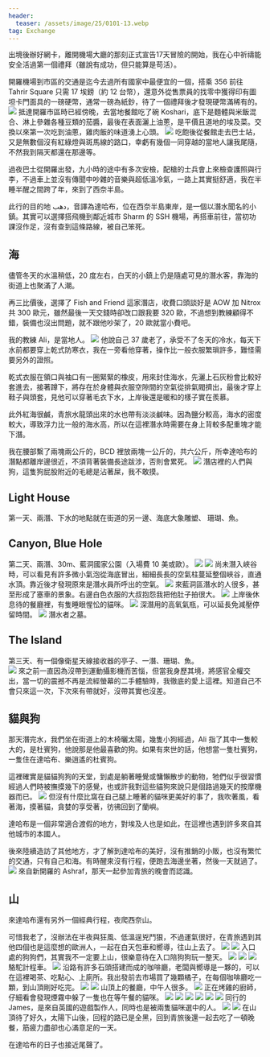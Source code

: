 ```yaml
---
header:
  teaser: /assets/image/25/0101-13.webp
tag: Exchange
---
```


出境後辦好網卡，離開機場大廳的那刻正式宣告17天冒險的開始，我在心中祈禱能安全活過第一個禮拜（雖說有成功，但只能算是苟活）。

開羅機場到市區的交通是迄今去過所有國家中最便宜的一個，搭乘 356 前往 Tahrir Square 只需 17 埃鎊（約 12 台幣），還意外從售票員的找零中獲得印有圖坦卡門面具的一磅硬幣，通常一磅為紙鈔，待了一個禮拜後才發現硬幣滿稀有的。
![](/assets/image/25/0101-1.webp)
抵達開羅市區時已經傍晚，去當地餐館吃了碗 Koshari，底下是麵體與米飯混合、淋上參雜各種豆類的茄醬，最後在表面灑上油蔥，是平價且道地的埃及菜。交換以來第一次吃到油蔥，雞肉飯的味道湧上心頭。
![](/assets/image/25/0101-2.webp)
吃飽後從餐館走去巴士站，又是無數個沒有紅綠燈與斑馬線的路口，幸虧有幾個一同穿越的當地人讓我尾隨，不然我到隔天都還在那邊等。

過夜巴士從開羅出發，九小時的途中有多次安檢，配槍的士兵會上來檢查護照與行李，不過車上並沒有傳聞中吵雜的音樂與超低溫冷氣，一路上其實挺舒適，我在半睡半醒之間跨了年，來到了西奈半島。

此行的目的地 دهب，音譯為達哈布，位在西奈半島東岸，是一個以潛水聞名的小鎮。其實可以選擇搭飛機到鄰近城市 Sharm 的 SSH 機場，再搭車前往，當初功課沒作足，沒有查到這條路線，被自己笨死。

## 海

儘管冬天的水溫稍低，20 度左右，白天的小鎮上仍是隨處可見的潛水客，靠海的街道上也聚滿了人潮。

再三比價後，選擇了 Fish and Friend 這家潛店，收費口頭談好是 AOW 加 Nitrox 共 300 歐元，雖然最後一天交錢時卻改口跟我要 320 歐，不過想到教練顧得不錯，裝備也沒出問題，就不跟他吵架了，20 歐就當小費吧。

我的教練 Ali，是當地人。
![](/assets/image/25/0101-3.webp)
他說自己 37 歲老了，承受不了冬天的冷水，每天下水前都要穿上乾式防寒衣，我在一旁看他穿著，操作比一般衣服繁瑣許多，難怪需要另外的證照。

乾式衣服在領口與袖口有一圈緊緊的橡皮，用來封住海水，先灑上石灰粉會比較好套進去，接著蹲下，將存在於身體與衣服空隙間的空氣從排氣閥擠出，最後才穿上鞋子與頭套，見他可以穿著毛衣下水，上岸後還是暖和的樣子實在羨慕。

此外紅海很鹹，青旅水龍頭出來的水也帶有淡淡鹹味。因為鹽分較高，海水的密度較大，導致浮力比一般的海水高，所以在這裡潛水時需要在身上背較多配重塊才能下潛。

我在腰部繫了兩塊兩公斤的，BCD 裡放兩塊一公斤的，共六公斤，所幸達哈布的潛點都離岸邊很近，不須背著裝備長途跋涉，否則會累死。
![](/assets/image/25/0101-8.webp)
潛店裡的人們與狗，這隻狗屁股附近的毛總是沾著屎，我不敢摸。

## Light House

第一天、兩潛、下水的地點就在街道的另一邊、海底大象雕塑、 珊瑚、魚。  

## Canyon, Blue Hole

第二天、兩潛、30m、藍洞國家公園（入場費 10 美或歐）。
![](/assets/image/25/0101-4.webp)
![](/assets/image/25/0101-5.webp)
尚未潛入峽谷時，可以看見有許多微小氣泡從海底冒出，細細長長的空氣柱蔓延整個峽谷，直通水頂。靠近後才發現原來是潛水員所呼出的空氣。
![](/assets/image/25/0101-9.webp)
來藍洞區潛水的人很多，甚至形成了塞車的景象。右邊白色衣服的大叔抱怨我把他肚子拍很大。
![](/assets/image/25/0101-10.webp)
上岸後休息待的餐廳裡，有隻睡眼惺忪的貓咪。
![](/assets/image/25/0101-12.webp)
深潛用的高氧氣瓶，可以延長免減壓停留時間。
![](/assets/image/25/0101-11.webp)
潛水者之墓。

## The Island

第三天、有一個像衛星天線接收器的亭子、一潛、珊瑚、魚。  
![](/assets/image/25/0101-6.webp)
來之前一直因為沒帶到運動攝影機而苦惱，但當我身歷其境，將感官全權交出，當一切的震撼不再是流經螢幕的二手體驗時，我徹底的愛上這裡。知道自己不會只來這一次，下次來有帶就好，沒帶其實也沒差。

## 貓與狗

那天潛完水，我們坐在街道上的木椅曬太陽，幾隻小狗經過，Ali 指了其中一隻較大的，是杜賓狗，他說那是他最喜歡的狗。如果有來世的話，他想當一隻杜賓狗，一隻住在達哈布、樂逍遙的杜賓狗。

這裡確實是貓貓狗狗的天堂，到處是躺著睡覺或慵懶散步的動物，牠們似乎很習慣經過人們時被撫摸幾下的感覺，也或許我對這些貓狗來說只是個路過幾天的按摩機器而已。
![](/assets/image/25/0101-13.webp)
但沒有什麼比窩在自己腿上睡著的貓咪更美好的事了，我吹著風，看著海，摸著貓，貪婪的享受著，彷彿回到了蘭嶼。

達哈布是一個非常適合渡假的地方，對埃及人也是如此，在這裡也遇到許多來自其他城市的本國人。

後來陸續造訪了其他地方，才了解到達哈布的美好，沒有推銷的小販，也沒有繁忙的交通，只有自己和海。有時醒來沒有行程，便跑去海邊坐著，然後一天就過了。
![](/assets/image/25/0101-7.webp)
來自新開羅的 Ashraf，那天一起參加青旅的晚會而認識。

## 山

來達哈布還有另外一個經典行程，夜爬西奈山。

可惜我老了，沒辦法在半夜與狂風、低溫逞兇鬥狠，不過運氣很好，在青旅遇到其他四個也是這麼想的歐洲人，一起在白天包車和嚮導，往山上去了。
![](/assets/image/25/0101-14.webp)
![](/assets/image/25/0101-15.webp)
入口處的狗狗們，其實我不一定要上山，很樂意待在入口陪狗狗玩一整天。
![](/assets/image/25/0101-16.webp)
![](/assets/image/25/0101-17.webp)
![](/assets/image/25/0101-18.webp)
駱駝計程車。
![](/assets/image/25/0101-19.webp)
沿路有許多石頭搭建而成的咖啡廳，老闆與嚮導是一夥的，可以在這裡喝茶、吃點心、上廁所。我出發前去市場買了幾顆橘子，在每個咖啡廳吃一顆，到山頂剛好吃完。
![](/assets/image/25/0101-20.webp)
![](/assets/image/25/0101-21.webp)
山頂上的餐廳，中午人很多。
![](/assets/image/25/0101-22.webp)
正在烤雞的廚師，仔細看會發現煙霧中躲了一隻也在等午餐的貓咪。
![](/assets/image/25/0101-23.webp)
![](/assets/image/25/0101-24.webp)
![](/assets/image/25/0101-25.webp)
![](/assets/image/25/0101-26.webp)
![](/assets/image/25/0101-27.webp)
![](/assets/image/25/0101-28.webp)
同行的James，是來自英國的遊戲製作人，同時也是被兩隻貓咪選中的人。
![](/assets/image/25/0101-29.webp)
![](/assets/image/25/0101-30.webp)
在山頂待了好久，太陽下山後，回程的路已是全黑，回到青旅後還一起去吃了一頓晚餐，筋疲力盡卻也心滿意足的一天。

在達哈布的日子也接近尾聲了。
